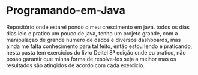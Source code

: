 # Programando-em-Java
Repositório onde estarei pondo o meu crescimento em java. todos os dias dias leio e pratico um pouco de java, tenho um projeto grande,
com a manipulaçao de grande numero de dados e diversos dashboards, mas ainda me falta conhecimento para tal feito, então estou lendo
e praticando,
nesta pasta tem exercicios do livro Deitel 8ª edição onde eu pratico, não posso garantir que minha forma de resolve-los seja a melhor mas os 
resultados são atingidos de acordo com cada exercicio.
